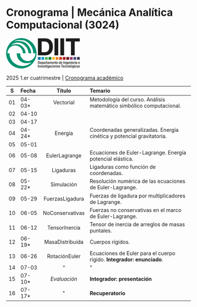 # Cronograma | Mecánica Analítica Computacional (3024)  
![UNLaM | DIIT](../figurasLaTeX/ambos.png "UNLaM | DIIT")  
<!--
![DIIT - UNLaM](https://raw.githubusercontent.com/bettachini/MecanicaAnaliticaComputacional/master/figurasLaTeX/ambos.png)   
-->
2025 1.er cuatrimestre | [Cronograma académico](https://www.unlam.edu.ar/index.php?seccion=8&idArticulo=449)

| S  | Fecha  | Título          | Temario                                                                                   |
|:--:|:-------|:---------------:|:------------------------------------------------------------------------------------------|
| 01 | 04-03* | Vectorial       | Metodología del curso. Análisis matemático simbólico computacional.                       |  
| 02 | 04-10  |                 |                                                                                           |
| 03 | 04-17  |                 |                                                                                           |
| 04 | 04-24* | Energía         | Coordenadas generalizadas. Energía cinética y potencial gravitatoria.                     |
| 05 | 05-01  |                 |                                                                                           |
| 06 | 05-08  | EulerLagrange   | Ecuaciones de Euler-Lagrange. Energía potencial elástica.                                 |
| 07 | 05-15  | Ligaduras       | Ligaduras como función de coordenadas.                                                    |
| 08 | 05-22* | Simulación      | Resolución numérica de las ecuaciones de Euler-Lagrange.                                  |
| 09 | 05-29  | FuerzasLigadura | Fuerzas de ligadura por multiplicadores de Lagrange.                                      |
| 10 | 06-05  | NoConservativas | Fuerzas no conservativas en el marco de Euler-Lagrange.                                   |
| 11 | 06-12  | TensorInercia   | Tensor de inercia de arreglos de masas puntales.                                          |
| 12 | 06-19* | MasaDistribuida | Cuerpos rígidos.                                                                          |
| 13 | 06-26  | RotaciónEuler   | Ecuaciones de Euler para el cuerpo rígido. **Integrador: enunciado**.                     |
| 14 | 07-03  | “               | "                                                                                         |
| 15 | 07-10* | _Evaluación_    | **Integrador: presentación**                                                              |
| 16 | 07-17* | "               | **Recuperatorio**                                                                         |
 
